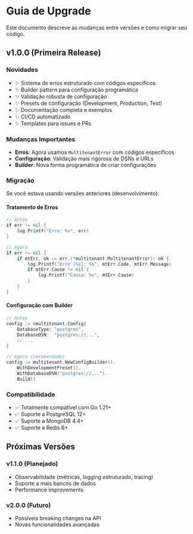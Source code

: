 # Guia de Upgrade

Este documento descreve as mudanças entre versões e como migrar seu código.

## v1.0.0 (Primeira Release)

### Novidades
- ✨ Sistema de erros estruturado com códigos específicos
- ✨ Builder pattern para configuração programática
- ✨ Validação robusta de configuração
- ✨ Presets de configuração (Development, Production, Test)
- ✨ Documentação completa e exemplos
- ✨ CI/CD automatizado
- ✨ Templates para issues e PRs

### Mudanças Importantes
- **Erros**: Agora usamos `MultitenantError` com códigos específicos
- **Configuração**: Validação mais rigorosa de DSNs e URLs
- **Builder**: Nova forma programática de criar configurações

### Migração
Se você estava usando versões anteriores (desenvolvimento):

#### Tratamento de Erros
```go
// Antes
if err != nil {
    log.Printf("Erro: %v", err)
}

// Agora
if err != nil {
    if mtErr, ok := err.(*multitenant.MultitenantError); ok {
        log.Printf("Erro [%s]: %s", mtErr.Code, mtErr.Message)
        if mtErr.Cause != nil {
            log.Printf("Causa: %v", mtErr.Cause)
        }
    }
}
```

#### Configuração com Builder
```go
// Antes
config := &multitenant.Config{
    DatabaseType: "postgres",
    DatabaseDSN:  "postgres://...",
    // ...
}

// Agora (recomendado)
config := multitenant.NewConfigBuilder().
    WithDevelopmentPreset().
    WithDatabaseDSN("postgres://...").
    Build()
```

### Compatibilidade
- ✅ Totalmente compatível com Go 1.21+
- ✅ Suporte a PostgreSQL 12+
- ✅ Suporte a MongoDB 4.4+
- ✅ Suporte a Redis 6+

## Próximas Versões

### v1.1.0 (Planejado)
- Observabilidade (métricas, logging estruturado, tracing)
- Suporte a mais bancos de dados
- Performance improvements

### v2.0.0 (Futuro)
- Possíveis breaking changes na API
- Novas funcionalidades avançadas 
